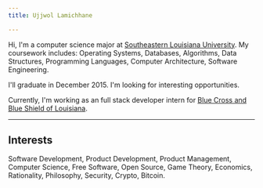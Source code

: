 ```yaml
---
title: Ujjwol Lamichhane

---
```


Hi, I'm a computer science major at [Southeastern Louisiana University](www.southeastern.edu/). My coursework includes: Operating Systems, Databases, Algorithms, Data Structures, Programming Languages, Computer Architecture, Software Engineering.

I'll graduate in December 2015. I'm looking for interesting opportunities.

Currently, I'm working as an full stack developer intern for [Blue Cross and Blue Shield of Louisiana](http://www.bcbsla.com/).

---

## Interests ##
Software Development, Product Development, Product Management, Computer Science, Free Software, Open Source, Game Theory, Economics, Rationality, Philosophy, Security, Crypto, Bitcoin.
